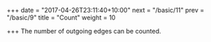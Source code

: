 +++
date = "2017-04-26T23:11:40+10:00"
next = "/basic/11"
prev = "/basic/9"
title = "Count"
weight = 10


+++
The number of outgoing edges can be counted.
